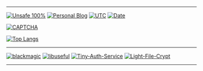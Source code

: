 ------

[![Unsafe 100%](https://img.shields.io/badge/unsafe-100%25-orange?style=for-the-badge)](https://pkg.go.dev/unsafe)
[![Personal Blog](https://badge3.vlue.dev/badge/forthebadge?message=blog&color=44cc11)](https://vlue.dev/)
[![UTC](https://time.vlue.dev/api/badge?tz=UTC&version=0&color=44cc11)](https://time.vlue.dev)
[![Date](https://time.vlue.dev/api/badge?tz=Asia/Seoul&version=0&color=44cc11)](https://time.vlue.dev)

[![CAPTCHA](https://captcha.lmmt.eu.org?cache=v2)](https://captcha.lmmt.eu.org/)

[![Top Langs](https://github-readme-stats.vercel.app/api/top-langs/?username=lemon-mint&theme=dracula&layout=compact)](https://github.com/lemon-mint?tab=repositories)

------

[![blackmagic](https://github-readme-stats.vercel.app/api/pin/?username=lemon-mint&theme=dracula&repo=blackmagic)](https://github.com/lemon-mint/blackmagic)
[![libuseful](https://github-readme-stats.vercel.app/api/pin/?username=lemon-mint&theme=dracula&repo=libuseful)](https://github.com/lemon-mint/libuseful)
[![Tiny-Auth-Service](https://github-readme-stats.vercel.app/api/pin/?username=lemon-mint&theme=dracula&repo=gopkg.eu.org)](https://github.com/lemon-mint/gopkg.eu.org)
[![Light-File-Crypt](https://github-readme-stats.vercel.app/api/pin/?username=lemon-mint&theme=dracula&repo=Light-File-Crypt)](https://github.com/lemon-mint/Light-File-Crypt)

------
